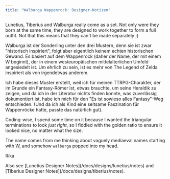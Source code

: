 ```yaml
---
title: "Walburga Wappenrock: Designer-Notizen"
---
```


<Note compact>Lunetius, Tiberius and Walburga really come as a set. Not only were they born at the same time, they are designed to work together to form a full outfit. Not that this means that they can't be made separately ;)</Note>

Walburga ist der Sonderling unter den drei Mustern, denn sie ist zwar "historisch inspiriert", folgt aber eigentlich keinem echten historischen Gewand. Es basiert auf dem Wappenrock (daher der Name, der mit einem W beginnt), der in einem westeuropäischen mittelalterlichen Umfeld angesiedelt ist. Um ehrlich zu sein, ist es mehr von The Legend of Zelda inspiriert als von irgendetwas anderem.

Ich habe dieses Muster erstellt, weil ich für meinen TTRPG-Charakter, der im Grunde ein Fantasy-Römer ist, etwas brauchte, um seine Heraldik zu zeigen, und da ich in der Literatur nichts finden konnte, was zuverlässig dokumentiert ist, habe ich mich für den "Es ist sowieso alles Fantasy"-Weg entschieden. (Und da ich als Kind eine seltsame Faszination für Wappenröcke hatte, passte das natürlich gut).

Coding-wise, I spend some time on it because I wanted the triangular terminations to look *just right*, so I fiddled with the golden ratio to ensure it looked nice, no matter what the size.

The name comes from me thinking about vaguely mediaeval names starting with W, and somehow `walburga` popped into my head.

Rika

<Related compact>Also see \[Lunetius Designer Notes\](/docs/designs/lunetius/notes) and \[Tiberius Designer Notes\](/docs/designs/tiberius/notes).</Related>
